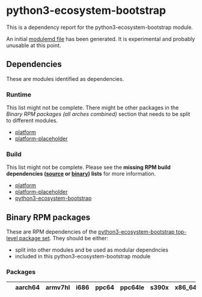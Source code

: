 # python3-ecosystem-bootstrap
This is a dependency report for the python3-ecosystem-bootstrap module.

An initial [modulemd file](python3-ecosystem-bootstrap.yaml) has been generated. It is experimental and probably unusable at this point.
## Dependencies
These are modules identified as dependencies.
### Runtime
This list might not be complete. There might be other packages in the *Binary RPM packages (all arches combined)* section that needs to be split to different modules.
* [platform](../platform)
* [platform-placeholder](../platform-placeholder)
### Build
This list might not be complete.
Please see the **missing RPM build dependencies ([source](all/buildtime-source-packages-short.txt) or [binary](all/buildtime-binary-packages-short.txt)) lists** for more information.
* [platform](../platform)
* [platform-placeholder](../platform-placeholder)
* [python3-ecosystem-bootstrap](../python3-ecosystem-bootstrap)
## Binary RPM packages
These are RPM dependencies of the [python3-ecosystem-bootstrap top-level package set](python3-ecosystem-bootstrap.csv). They should be either:
* split into other modules and be used as modular dependncies
* included in this python3-ecosystem-bootstrap module
### Packages
| |aarch64 |armv7hl |i686 |ppc64 |ppc64le |s390x |x86_64 |
|---|---|---|---|---|---|---|---|
